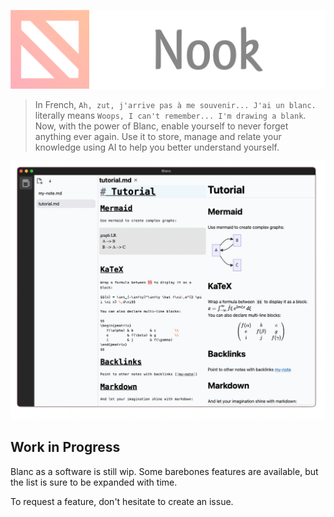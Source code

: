 ![Modern Intelligent Knowledge Manager](/assets/nook.png)

> In French, `Ah, zut, j'arrive pas à me souvenir... J'ai un blanc.` literally means `Woops, I can't remember... I'm drawing a blank`.
> Now, with the power of Blanc, enable yourself to never forget anything ever again. Use it to store, manage and relate your knowledge 
> using AI to help you better understand yourself.

![Blanc Screenshot](/assets/screenshot.png)

## Work in Progress

Blanc as a software is still wip. Some barebones features are available, but the list is sure to be expanded with time.

To request a feature, don't hesitate to create an issue.
